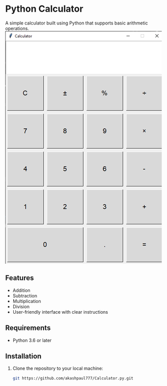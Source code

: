 # Python Calculator

A simple calculator built using Python that supports basic arithmetic operations.
![Project Logo](calc-UI.png)

## Features
- Addition
- Subtraction
- Multiplication
- Division
- User-friendly interface with clear instructions

## Requirements
- Python 3.6 or later

## Installation
1. Clone the repository to your local machine:
   ```bash
   git https://github.com/akashpaul777/Calculator.py.git
